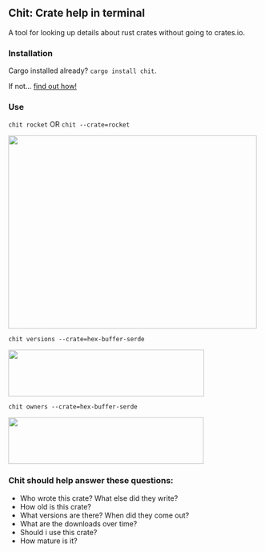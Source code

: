 ## Chit: Crate help in terminal

A tool for looking up details about rust crates without going to crates.io.

### Installation

Cargo installed already? `cargo install chit`.

If not... [find out how!](https://doc.rust-lang.org/cargo/getting-started/installation.html)


### Use

`chit rocket` OR `chit --crate=rocket`

<img src="https://github.com/peterheesterman/chit/blob/master/readme-images/chit.png?raw=true" width="496"  height="386"/>

`chit versions --crate=hex-buffer-serde`

<img src="https://github.com/peterheesterman/chit/blob/master/readme-images/versions.png?raw=true" width="391"  height="93"/>

`chit owners --crate=hex-buffer-serde`

<img src="https://github.com/peterheesterman/chit/blob/master/readme-images/owners.png?raw=true" width="390"  height="93"/>


### Chit should help answer these questions:
  - Who wrote this crate? What else did they write?
  - How old is this crate?
  - What versions are there? When did they come out?
  - What are the downloads over time?
  - Should i use this crate? 
  - How mature is it? <Star rating>
